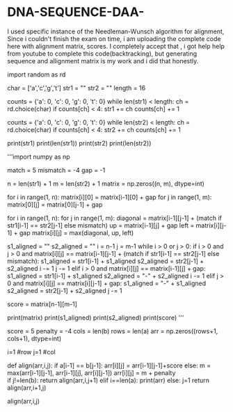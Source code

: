 # DNA-SEQUENCE-DAA-

I used specific instance of the Needleman-Wunsch algorithm for alignment,
Since i couldn't finish the exam on time, i am uploading the complete code here with alignment matrix, scores.
I completely accept that , i got help help from youtube to complete this code(backtracking), but generating sequence and allignment matrix is my work and i did that honestly.


import random as rd

char = ['a','c','g','t']
str1 = ""
str2 = ""
length = 16

counts = {'a': 0, 'c': 0, 'g': 0, 't': 0}
while len(str1) < length:
    ch = rd.choice(char)
    if counts[ch] < 4:
        str1 += ch
        counts[ch] += 1

counts = {'a': 0, 'c': 0, 'g': 0, 't': 0}
while len(str2) < length:
    ch = rd.choice(char)
    if counts[ch] < 4:
        str2 += ch
        counts[ch] += 1

print(str1)
print(len(str1))
print(str2)
print(len(str2))


'''import numpy as np

match = 5
mismatch = -4
gap = -1

n = len(str1) + 1
m = len(str2) + 1
matrix = np.zeros((n, m), dtype=int)

for i in range(1, n):
    matrix[i][0] = matrix[i-1][0] + gap
for j in range(1, m):
    matrix[0][j] = matrix[0][j-1] + gap

for i in range(1, n):
    for j in range(1, m):
        diagonal = matrix[i-1][j-1] + (match if str1[i-1] == str2[j-1] else mismatch)
        up = matrix[i-1][j] + gap
        left = matrix[i][j-1] + gap
        matrix[i][j] = max(diagonal, up, left)

s1_aligned = ""
s2_aligned = ""
i = n-1
j = m-1
while i > 0 or j > 0:
    if i > 0 and j > 0 and matrix[i][j] == matrix[i-1][j-1] + (match if str1[i-1] == str2[j-1] else mismatch):
        s1_aligned = str1[i-1] + s1_aligned
        s2_aligned = str2[j-1] + s2_aligned
        i -= 1
        j -= 1
    elif i > 0 and matrix[i][j] == matrix[i-1][j] + gap:
        s1_aligned = str1[i-1] + s1_aligned
        s2_aligned = "-" + s2_aligned
        i -= 1
    elif j > 0 and matrix[i][j] == matrix[i][j-1] + gap:
        s1_aligned = "-" + s1_aligned
        s2_aligned = str2[j-1] + s2_aligned
        j -= 1

score = matrix[n-1][m-1]

print(matrix)
print(s1_aligned)
print(s2_aligned)
print(score)
'''


score = 5
penalty = -4
cols = len(b)
rows = len(a)
arr = np.zeros((rows+1, cols+1), dtype=int)

i=1 #row
j=1 #col 

def align(arr,i,j):
    if a[i-1] == b[j-1]:
            arr[i][j] = arr[i-1][j-1]+score
    else:
            m = max(arr[i-1][j-1], arr[i-1][j], arr[i][j-1])
            arr[i][j] = m + penalty  
    if j!=len(b):
        return align(arr,i,j+1)
    elif i==len(a):
        print(arr)
    else:
        j=1
        return align(arr,i+1,j)
        
align(arr,i,j)
